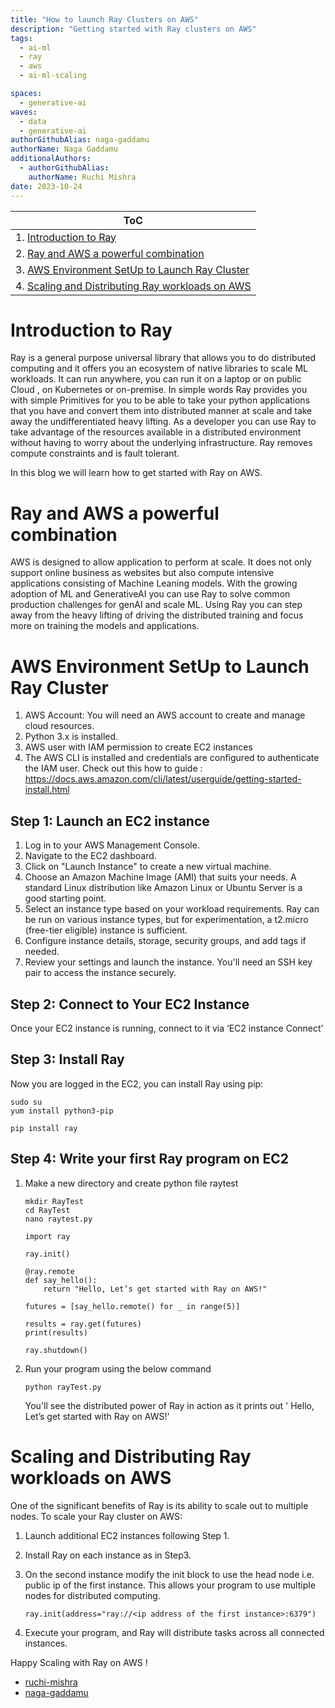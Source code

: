 ```yaml
---
title: "How to launch Ray Clusters on AWS"
description: "Getting started with Ray clusters on AWS"
tags:  
  - ai-ml
  - ray
  - aws
  - ai-ml-scaling

spaces:
  - generative-ai
waves:
  - data
  - generative-ai
authorGithubAlias: naga-gaddamu
authorName: Naga Gaddamu
additionalAuthors: 
  - authorGithubAlias: 
    authorName: Ruchi Mishra
date: 2023-10-24
---
```



| ToC |
|-----|
|1. [Introduction to Ray](#introduction-to-ray)|
|2. [Ray and AWS a powerful combination](#ray-and-aws-a-powerful-combination)|
|3. [AWS Environment SetUp to Launch Ray Cluster](#aws-environment-setup-to-launch-ray-cluster)|
|4. [Scaling and Distributing Ray workloads on AWS](#scaling-and-distributing-ray-workloads-on-aws)|

# Introduction to Ray

Ray is a general purpose universal library that allows you to do distributed computing and it offers you an ecosystem of native libraries to scale ML workloads. It can run anywhere, you can run it on a laptop or on public Cloud , on Kubernetes or on-premise.
In simple words Ray provides you with simple Primitives for you to be able to take your python applications that you have and convert them into distributed manner at scale and take away the undifferentiated heavy lifting.
As a developer you can use Ray to take advantage of the resources available in a distributed environment without having to worry about the underlying infrastructure. Ray removes compute constraints and is fault tolerant.

In this blog we will learn how to get started with Ray on AWS.

# Ray and AWS a powerful combination

AWS is designed to allow application to perform at scale. It does not only support online business as websites but also compute intensive applications consisting of Machine Leaning models. With the growing adoption of ML and GenerativeAI you can use Ray to solve common production challenges for genAI and scale ML. Using Ray you can step away from the heavy lifting of driving the distributed training and focus more on training the models and applications.

# AWS Environment SetUp to Launch Ray Cluster

1. AWS Account: You will need an AWS account to create and manage cloud resources.
2. Python 3.x is installed.
3. AWS user with IAM permission to create EC2 instances
4. The AWS CLI is installed and credentials are configured to authenticate the IAM user. Check out this how to guide :
<https://docs.aws.amazon.com/cli/latest/userguide/getting-started-install.html>

## Step 1: Launch an EC2 instance

1. Log in to your AWS Management Console.
2. Navigate to the EC2 dashboard.
3. Click on "Launch Instance" to create a new virtual machine.
4. Choose an Amazon Machine Image (AMI) that suits your needs. A standard Linux distribution like Amazon Linux or Ubuntu Server is a good starting point.
5. Select an instance type based on your workload requirements. Ray can be run on various instance types, but for experimentation, a t2.micro (free-tier eligible) instance is sufficient.
6. Configure instance details, storage, security groups, and add tags if needed.
7. Review your settings and launch the instance. You'll need an SSH key pair to access the instance securely.

## Step 2: Connect to Your EC2 Instance

Once your EC2 instance is running, connect to it via ‘EC2 instance Connect’

## Step 3: Install Ray

Now you are logged in the EC2, you can install Ray using pip:

```
sudo su
yum install python3-pip

pip install ray
```

## Step 4: Write your first Ray program on EC2

1. Make a new directory and create python file raytest

    ```
    mkdir RayTest
    cd RayTest
    nano raytest.py
    ```

    ```
    import ray

    ray.init()

    @ray.remote
    def say_hello():
        return "Hello, Let’s get started with Ray on AWS!"

    futures = [say_hello.remote() for _ in range(5)]

    results = ray.get(futures)
    print(results)

    ray.shutdown()
    ```

2. Run your program using the below command

    ```
    python rayTest.py
    ```

    You'll see the distributed power of Ray in action as it prints out ' Hello, Let’s get started with Ray on AWS!'

# Scaling and Distributing Ray workloads on AWS

One of the significant benefits of Ray is its ability to scale out to multiple nodes. To scale your Ray cluster on AWS:

1. Launch additional EC2 instances following Step 1.
2. Install Ray on each instance as in Step3.
3. On the second instance modify the init block to use the head node i.e. public ip of the first instance.
This allows your program to use multiple nodes for distributed computing.

    ```
    ray.init(address="ray://<ip address of the first instance>:6379")
    ```

4. Execute your program, and Ray will distribute tasks across all connected instances.

Happy Scaling with Ray on AWS !

- [ruchi-mishra](https://www.linkedin.com/in/ruchimi/)
- [naga-gaddamu](https://www.linkedin.com/in/nagagaddamu/)
